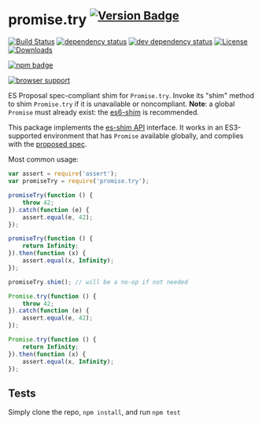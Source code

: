 # promise.try <sup>[![Version Badge][npm-version-svg]][package-url]</sup>

[![Build Status][travis-svg]][travis-url]
[![dependency status][deps-svg]][deps-url]
[![dev dependency status][dev-deps-svg]][dev-deps-url]
[![License][license-image]][license-url]
[![Downloads][downloads-image]][downloads-url]

[![npm badge][npm-badge-png]][package-url]

[![browser support][testling-svg]][testling-url]

ES Proposal spec-compliant shim for `Promise.try`. Invoke its "shim" method to shim `Promise.try` if it is unavailable or noncompliant. **Note**: a global `Promise` must already exist: the [es6-shim](https://github.com/es-shims/es6-shim) is recommended.

This package implements the [es-shim API](https://github.com/es-shims/api) interface. It works in an ES3-supported environment that has `Promise` available globally, and complies with the [proposed spec](https://github.com/ljharb/proposal-promise-try).

Most common usage:
```js
var assert = require('assert');
var promiseTry = require('promise.try');

promiseTry(function () {
	throw 42;
}).catch(function (e) {
	assert.equal(e, 42);
});

promiseTry(function () {
	return Infinity;
}).then(function (x) {
	assert.equal(x, Infinity);
});

promiseTry.shim(); // will be a no-op if not needed

Promise.try(function () {
	throw 42;
}).catch(function (e) {
	assert.equal(e, 42);
});

Promise.try(function () {
	return Infinity;
}).then(function (x) {
	assert.equal(x, Infinity);
});
```

## Tests
Simply clone the repo, `npm install`, and run `npm test`

[package-url]: https://npmjs.com/package/promise.try
[npm-version-svg]: http://versionbadg.es/es-shims/Promise.try.svg
[travis-svg]: https://travis-ci.org/es-shims/Promise.try.svg
[travis-url]: https://travis-ci.org/es-shims/Promise.try
[deps-svg]: https://david-dm.org/es-shims/Promise.try.svg
[deps-url]: https://david-dm.org/es-shims/Promise.try
[dev-deps-svg]: https://david-dm.org/es-shims/Promise.try/dev-status.svg
[dev-deps-url]: https://david-dm.org/es-shims/Promise.try#info=devDependencies
[testling-svg]: https://ci.testling.com/es-shims/Promise.try.png
[testling-url]: https://ci.testling.com/es-shims/Promise.try
[npm-badge-png]: https://nodei.co/npm/promise.try.png?downloads=true&stars=true
[license-image]: http://img.shields.io/npm/l/promise.try.svg
[license-url]: LICENSE
[downloads-image]: http://img.shields.io/npm/dm/promise.try.svg
[downloads-url]: http://npm-stat.com/charts.html?package=promise.try
